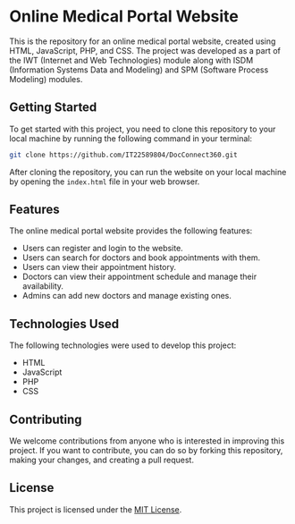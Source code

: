 # Online Medical Portal Website

This is the repository for an online medical portal website, created using HTML, JavaScript, PHP, and CSS. The project was developed as a part of the IWT (Internet and Web Technologies) module along with ISDM (Information Systems Data and Modeling) and SPM (Software Process Modeling) modules.

## Getting Started

To get started with this project, you need to clone this repository to your local machine by running the following command in your terminal:


```sh
git clone https://github.com/IT22589804/DocConnect360.git

```


After cloning the repository, you can run the website on your local machine by opening the `index.html` file in your web browser.

## Features

The online medical portal website provides the following features:

- Users can register and login to the website.
- Users can search for doctors and book appointments with them.
- Users can view their appointment history.
- Doctors can view their appointment schedule and manage their availability.
- Admins can add new doctors and manage existing ones.

## Technologies Used

The following technologies were used to develop this project:

- HTML
- JavaScript
- PHP
- CSS

## Contributing

We welcome contributions from anyone who is interested in improving this project. If you want to contribute, you can do so by forking this repository, making your changes, and creating a pull request.

## License

This project is licensed under the [MIT License](https://github.com/<your-username>/<repository-name>/blob/main/LICENSE).
